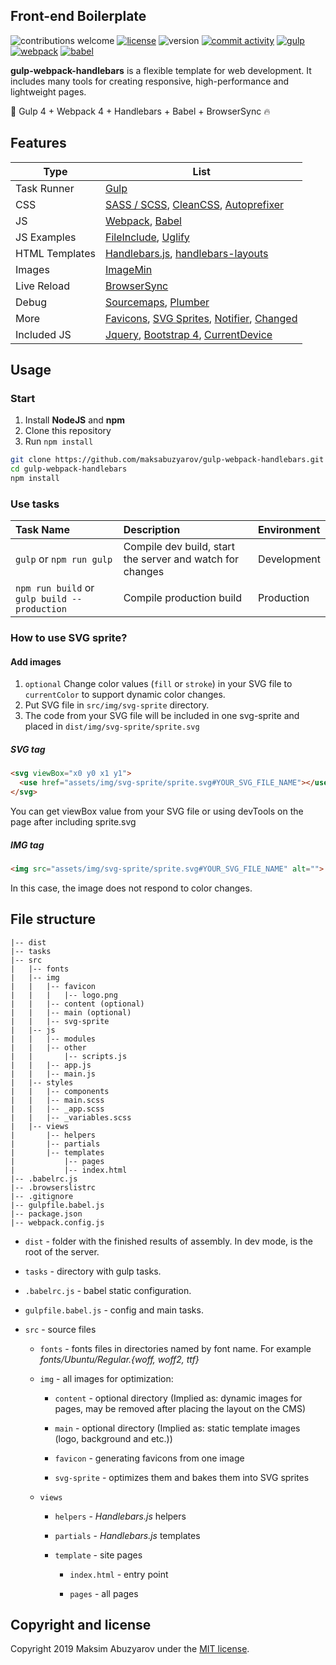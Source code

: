 ## Front-end Boilerplate

![contributions welcome](https://img.shields.io/badge/contributions-welcome-brightgreen.svg?style=flat)
[![license](https://img.shields.io/github/license/maksabuzyarov/gulp-webpack-handlebars)](https://github.com/maksabuzyarov/gulp-webpack-handlebars/blob/master/LICENSE)
![version](https://img.shields.io/github/package-json/v/maksabuzyarov/gulp-webpack-handlebars)
[![commit activity](https://img.shields.io/github/commit-activity/m/maksabuzyarov/gulp-webpack-handlebars?cache=refresh)](https://github.com/maksabuzyarov/gulp-webpack-handlebars/commits/master)
[![gulp](https://img.shields.io/github/package-json/dependency-version/maksabuzyarov/gulp-webpack-handlebars/dev/gulp)](https://www.npmjs.com/package/gulp)
[![webpack](https://img.shields.io/github/package-json/dependency-version/maksabuzyarov/gulp-webpack-handlebars/dev/webpack)](https://www.npmjs.com/package/webpack)
[![babel](https://img.shields.io/github/package-json/dependency-version/maksabuzyarov/gulp-webpack-handlebars/dev/@babel/core)](https://www.npmjs.com/package/@babel/core)

**gulp-webpack-handlebars** is a flexible template for web development. It includes many tools for creating responsive, high-performance and lightweight pages.

:rocket: Gulp 4 + Webpack 4 +​ ​Handlebars + Babel + ​BrowserSync :fire:




## Features

| Type           | List                                                         |
| -------------- | ------------------------------------------------------------ |
| Task Runner    | [Gulp](https://www.npmjs.com/package/gulp)                   |
| CSS            | [SASS / SCSS](https://www.npmjs.com/package/gulp-sass), [CleanCSS](https://www.npmjs.com/package/gulp-clean-css), [Autoprefixer](https://www.npmjs.com/package/gulp-autoprefixer) |
| JS             | [Webpack](https://www.npmjs.com/package/webpack), [Babel](https://www.npmjs.com/package/babel-loader) |
| JS Examples    | [FileInclude](https://www.npmjs.com/package/gulp-file-include), [Uglify](https://www.npmjs.com/package/gulp-uglify) |
| HTML Templates | [Handlebars.js](https://www.npmjs.com/package/handlebars), [handlebars-layouts](https://github.com/shannonmoeller/handlebars-layouts) |
| Images         | [ImageMin](https://www.npmjs.com/package/gulp-imagemin)      |
| Live Reload    | [BrowserSync](https://www.npmjs.com/package/browser-sync)    |
| Debug          | [Sourcemaps](https://www.npmjs.com/package/gulp-sourcemaps), [Plumber](https://www.npmjs.com/package/gulp-plumber) |
| More           | [Favicons](https://www.npmjs.com/package/favicons), [SVG Sprites](https://www.npmjs.com/package/gulp-svg-sprite), [Notifier](https://www.npmjs.com/package/node-notifier), [Changed](https://www.npmjs.com/package/gulp-changed) |
| Included JS    | [Jquery](https://www.npmjs.com/package/jquery), [Bootstrap 4](https://www.npmjs.com/package/bootstrap), [CurrentDevice](https://www.npmjs.com/package/current-device) |



## Usage

### Start

1. Install **NodeJS** and **npm**
2. Clone this repository
3. Run `npm install`

```bash
git clone https://github.com/maksabuzyarov/gulp-webpack-handlebars.git
cd gulp-webpack-handlebars
npm install
```



### Use tasks

| Task Name                                    | Description                                               | Environment |
| :------------------------------------------- | :-------------------------------------------------------- | :---------- |
| `gulp` or `npm run gulp`                     | Compile dev build, start the server and watch for changes | Development |
| `npm run build` or `gulp build --production` | Compile production build                                  | Production  |


### How to use SVG sprite?

#### Add images
1. `optional` Change color values (`fill` or `stroke`) in your SVG file to `currentColor` to support dynamic color changes.
1. Put SVG file in `src/img/svg-sprite` directory.
1. The code from your SVG file will be included in one svg-sprite and placed in `dist/img/svg-sprite/sprite.svg`

##### SVG tag
```html
<svg viewBox="x0 y0 x1 y1">
  <use href="assets/img/svg-sprite/sprite.svg#YOUR_SVG_FILE_NAME"></use>
</svg>
```
You can get viewBox value from your SVG file or using devTools on the page after including sprite.svg

##### IMG tag
```html
<img src="assets/img/svg-sprite/sprite.svg#YOUR_SVG_FILE_NAME" alt="">
```
In this case, the image does not respond to color changes.


## File structure

```
|-- dist
|-- tasks
|-- src
|   |-- fonts
|   |-- img
|   |   |-- favicon
|   |   |   |-- logo.png
|   |   |-- content (optional)
|   |   |-- main (optional)
|   |   |-- svg-sprite
|   |-- js
|   |   |-- modules
|   |   |-- other
|   |       |-- scripts.js
|   |   |-- app.js
|   |   |-- main.js
|   |-- styles
|   |   |-- components
|   |   |-- main.scss
|   |   |-- _app.scss
|   |   |-- _variables.scss
|   |-- views
|       |-- helpers
|       |-- partials
|       |-- templates
|           |-- pages
|           |-- index.html
|-- .babelrc.js
|-- .browserslistrc
|-- .gitignore
|-- gulpfile.babel.js
|-- package.json
|-- webpack.config.js
```

- `dist` - folder with the finished results of assembly. In dev mode, is the root of the server.

- `tasks` -  directory with gulp tasks.

- `.babelrc.js` - babel static configuration.

- `gulpfile.babel.js` - config and main tasks.

- `src` - source files

  - `fonts` - fonts files in directories named by font name. For example *fonts/Ubuntu/Regular.{woff, woff2, ttf}*

  - `img` - all images for optimization:
    - `content` - optional directory (Implied as: dynamic images for pages, may be removed after placing the layout on the CMS)
    - `main` - optional directory (Implied as: static template images (logo, background and etc.))
    - `favicon` -  generating favicons from one image

    - `svg-sprite` - optimizes them and bakes them into SVG sprites

  - `views` 

    - `helpers` - *Handlebars.js* helpers

    - `partials` - *Handlebars.js* templates

    - `template` - site pages

      - `index.html` - entry point

      - `pages` - all pages

       

## Copyright and license

Copyright 2019 Maksim Abuzyarov under the [MIT license](http://opensource.org/licenses/MIT).
